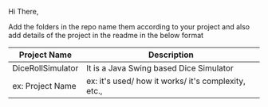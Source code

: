 Hi There,

Add the folders in the repo name them according to your project and also add details of the project in the readme in the below format

| Project Name      | Description |
| ----------- | ----------- |
| DiceRollSimulator    | It is a Java Swing based Dice Simulator  |
| ex: Project Name      | ex: it's used/ how it works/ it's complexity, etc.,  |
